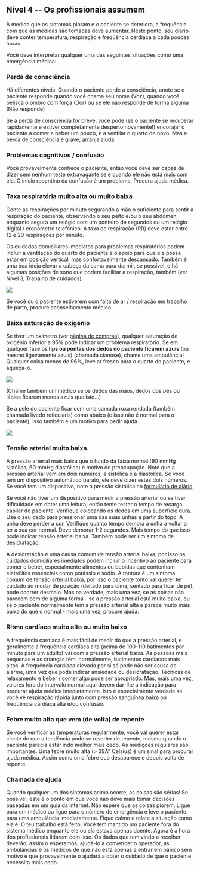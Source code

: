 ## Nível 4 -- Os profissionais assumem

À medida que os sintomas pioram e o paciente se deteriora, a frequência com que as medidas são tomadas deve aumentar. Neste ponto, seu diário deve conter temperatura, respiração e freqüência cardíaca a cada poucas horas.

Você deve interpretar qualquer uma das seguintes situações como uma emergência médica:

### Perda de consciência

Há diferentes níveis. Quando o paciente perde a consciência, anote se o paciente responde quando você chama seu nome (Voz), quando você belisca o ombro com força (Dor) ou se ele não responde de forma alguma (Não responde)

Se a perda de consciência for breve, você pode (se o paciente se recuperar rapidamente e estiver completamente desperto novamente!) encorajar o paciente a comer e beber um pouco, e a ventilar o quarto de novo. Mas a perda de consciência é grave, arranja ajuda.

### Problemas cognitivos / confusão

Você provavelmente conhece o paciente, então você deve ser capaz de dizer sem nenhum teste extravagante se e quando ele não está mais com ele. O início repentino da confusão é um problema. Procura ajuda médica.

### Taxa respiratória muito alta ou muito baixa

Conte as respirações por minuto segurando a mão o suficiente para sentir a respiração do paciente, observando o seu peito e/ou o seu abdómen, enquanto segura um relógio com um ponteiro de segundos ou um relógio digital / cronómetro telefónico. A taxa de respiração (RR) deve estar entre 12 e 20 respirações por minuto. 

Os cuidados domiciliares imediatos para problemas respiratórios podem incluir a ventilação do quarto do paciente e o apoio para que ele possa estar em posição vertical, mas confortavelmente descansado. Também é uma boa ideia elevar a cabeça da cama para dormir, se possível, e há algumas posições de sono que podem facilitar a respiração, também (ver Nível 3, Trabalho de cuidados).

![](/images/dyspnoe.png)

Se você ou o paciente estiverem com falta de ar / respiração em trabalho de parto, procure aconselhamento médico. 

### Baixa saturação de oxigénio

Se tiver um oxímetro (ver [página de compras](/shopping)), qualquer saturação de oxigénio inferior a 95% pode indicar um problema respiratório. Se em qualquer fase os **lips ou pontas dos dedos do paciente ficarem azuis** (ou mesmo ligeiramente azuis) (chamada cianose), chame uma ambulância! Qualquer coisa menos de 96%, leve ar fresco para o quarto do paciente, e aqueça-o.

![](/imagens/cyanosis.png)

(Chame também um médico se os dedos das mãos, dedos dos pés ou lábios ficarem menos azuis que isto...)

Se a pele do paciente ficar com uma camada roxa rendada (também chamada livedo reticularis) como abaixo (e isso não é normal para o paciente), isso também é um motivo para pedir ajuda.

![](/images/livedo-reticularis.png)

### Tensão arterial muito baixa.

A pressão arterial mais baixa que o fundo da faixa normal (90 mmHg sistólica, 60 mmHg diastólica) é motivo de preocupação. Note que a pressão arterial vem em dois números, a sistólica e a diastólica. Se você tem um dispositivo automático barato, ele deve dizer estes dois números. Se você tem um dispositivo, note a pressão sistólica no [formulário de diário](/images/covid-diary.pdf).

Se você não tiver um dispositivo para medir a pressão arterial ou se tiver dificuldade em obter uma leitura, então tente testar o tempo de recarga capilar do paciente. Verifique colocando os dedos em uma superfície dura. Use o seu dedo para pressionar uma das suas unhas a partir do topo. A unha deve perder a cor. Verifique quanto tempo demora a unha a voltar a ter a sua cor normal. Deve demorar 1-2 segundos. Mais tempo do que isso pode indicar tensão arterial baixa. Também pode ser um sintoma de desidratação. 

A desidratação é uma causa comum de tensão arterial baixa, por isso os cuidados domiciliares imediatos podem incluir o incentivo ao paciente para comer e beber, especialmente alimentos ou bebidas que contenham eletrólitos essenciais como potássio e sódio. A tontura é um sintoma comum de tensão arterial baixa, por isso o paciente tonto vai querer ter cuidado ao mudar de posição (deitado para cima, sentado para ficar de pé); pode ocorrer desmaio. Mas na verdade, mais uma vez, se as coisas não parecem bem de alguma forma - se a pressão arterial está muito baixa, ou se o paciente normalmente tem a pressão arterial alta e parece muito mais baixa do que o normal - mais uma vez, procure ajuda.

### Ritmo cardíaco muito alto ou muito baixo

A frequência cardíaca é mais fácil de medir do que a pressão arterial, e geralmente a frequência cardíaca alta (acima de 100-110 batimentos por minuto para um adulto) vai com a pressão arterial baixa. As pessoas mais pequenas e as crianças têm, normalmente, batimentos cardíacos mais altos. A frequência cardíaca elevada por si só pode não ser causa de alarme, uma vez que pode indicar ansiedade ou desidratação. Técnicas de relaxamento e beber / comer algo pode ser apropriado. Mas, mais uma vez, valores fora do intervalo normal aqui devem dar-lhe a indicação para procurar ajuda médica imediatamente. Isto é especialmente verdade se você vê respiração rápida junto com pressão sanguínea baixa ou freqüência cardíaca alta e/ou confusão. 

### Febre muito alta que vem (de volta) de repente

Se você verificar as temperaturas regularmente, você vai querer estar ciente de que a tendência pode se reverter de repente, mesmo quando o paciente parecia estar indo melhor mais cedo. As medições regulares são importantes. Uma febre muito alta (> 39Â° Celsius) é um sinal para procurar ajuda médica. Assim como uma febre que desaparece e depois volta de repente. 

### Chamada de ajuda

Quando qualquer um dos sintomas acima ocorre, as coisas são sérias! Se possível, este é o ponto em que você não deve mais tomar decisões baseadas em um guia da internet. Não espere que as coisas piorem. Ligue para um médico ou ligue para o número de emergência e leve o paciente para uma ambulância imediatamente. Fique calmo e relate a situação como ela é. O teu trabalho está feito: Você tem mantido um paciente fora do sistema médico enquanto ele ou ela estava apenas doente. Agora é a hora dos profissionais lidarem com isso. Os dados que tem vindo a recolher deverão, assim o esperamos, ajudá-lo a convencer o operador, as ambulâncias e os médicos de que não está apenas a entrar em pânico sem motivo e que provavelmente o ajudará a obter o cuidado de que o paciente necessita mais cedo.